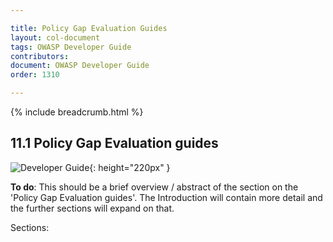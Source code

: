 ```yaml
---

title: Policy Gap Evaluation Guides
layout: col-document
tags: OWASP Developer Guide
contributors:
document: OWASP Developer Guide
order: 1310

---
```


{% include breadcrumb.html %}

## 11.1 Policy Gap Evaluation guides

![Developer Guide](../assets/images/dg_wip.png "OWASP Developer Guide"){: height="220px" }

**To do**: This should be a brief overview / abstract of the section on the 'Policy Gap Evaluation guides'.
The Introduction will contain more detail and the further sections will expand on that.

Sections:
